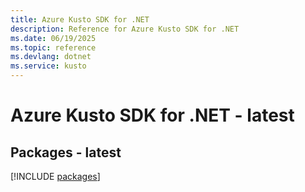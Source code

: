 ```yaml
---
title: Azure Kusto SDK for .NET
description: Reference for Azure Kusto SDK for .NET
ms.date: 06/19/2025
ms.topic: reference
ms.devlang: dotnet
ms.service: kusto
---
```

# Azure Kusto SDK for .NET - latest
## Packages - latest
[!INCLUDE [packages](kusto-index.md)]